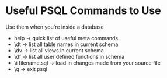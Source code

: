 # Useful PSQL Commands to Use
<p>Use them when you're inside a database</p>

- help → quick list of useful meta commands
- \dt → list all table names in current schema
- \dv → list all views in current schema
- \df → list all user defined functions in schema
- \i filename.sql → load in changes made from your source file
- \q → exit psql

